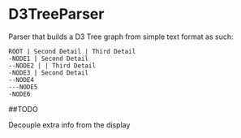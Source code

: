 D3TreeParser
============

Parser that builds a D3 Tree graph from simple text format as such: 

    ROOT | Second Detail | Third Detail
    -NODE1 | Second Detail
    --NODE2 | | Third Detail
    -NODE3 | Second Detail
    --NODE4
    ---NODE5
    -NODE6

##TODO

Decouple extra info from the display
